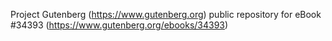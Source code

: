 Project Gutenberg (https://www.gutenberg.org) public repository for eBook #34393 (https://www.gutenberg.org/ebooks/34393)
